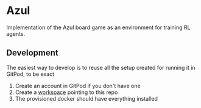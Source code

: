 # Azul

Implementation of the Azul board game as an environment for training RL agents.

## Development

The easiest way to develop is to reuse all the setup created for running it in GitPod, to be exact

1. Create an account in GitPod if you don't have one
2. Create a [workspace](https://gitpod.io/workspaces) pointing to this repo
3. The provisioned docker should have everything installed
